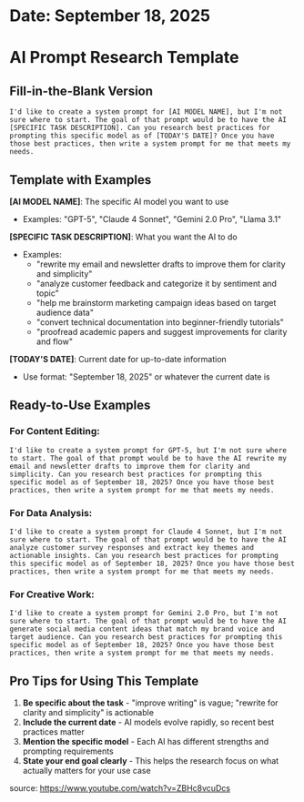 # Date: September 18, 2025
# AI Prompt Research Template

## Fill-in-the-Blank Version

```
I'd like to create a system prompt for [AI MODEL NAME], but I'm not sure where to start. The goal of that prompt would be to have the AI [SPECIFIC TASK DESCRIPTION]. Can you research best practices for prompting this specific model as of [TODAY'S DATE]? Once you have those best practices, then write a system prompt for me that meets my needs.
```

## Template with Examples

**[AI MODEL NAME]**: The specific AI model you want to use
- Examples: "GPT-5", "Claude 4 Sonnet", "Gemini 2.0 Pro", "Llama 3.1"

**[SPECIFIC TASK DESCRIPTION]**: What you want the AI to do
- Examples: 
  - "rewrite my email and newsletter drafts to improve them for clarity and simplicity"
  - "analyze customer feedback and categorize it by sentiment and topic"
  - "help me brainstorm marketing campaign ideas based on target audience data"
  - "convert technical documentation into beginner-friendly tutorials"
  - "proofread academic papers and suggest improvements for clarity and flow"

**[TODAY'S DATE]**: Current date for up-to-date information
- Use format: "September 18, 2025" or whatever the current date is

## Ready-to-Use Examples

### For Content Editing:
```
I'd like to create a system prompt for GPT-5, but I'm not sure where to start. The goal of that prompt would be to have the AI rewrite my email and newsletter drafts to improve them for clarity and simplicity. Can you research best practices for prompting this specific model as of September 18, 2025? Once you have those best practices, then write a system prompt for me that meets my needs.
```

### For Data Analysis:
```
I'd like to create a system prompt for Claude 4 Sonnet, but I'm not sure where to start. The goal of that prompt would be to have the AI analyze customer survey responses and extract key themes and actionable insights. Can you research best practices for prompting this specific model as of September 18, 2025? Once you have those best practices, then write a system prompt for me that meets my needs.
```

### For Creative Work:
```
I'd like to create a system prompt for Gemini 2.0 Pro, but I'm not sure where to start. The goal of that prompt would be to have the AI generate social media content ideas that match my brand voice and target audience. Can you research best practices for prompting this specific model as of September 18, 2025? Once you have those best practices, then write a system prompt for me that meets my needs.
```

## Pro Tips for Using This Template

1. **Be specific about the task** - "improve writing" is vague; "rewrite for clarity and simplicity" is actionable
2. **Include the current date** - AI models evolve rapidly, so recent best practices matter
3. **Mention the specific model** - Each AI has different strengths and prompting requirements
4. **State your end goal clearly** - This helps the research focus on what actually matters for your use case
 
source: https://www.youtube.com/watch?v=ZBHc8vcuDcs
